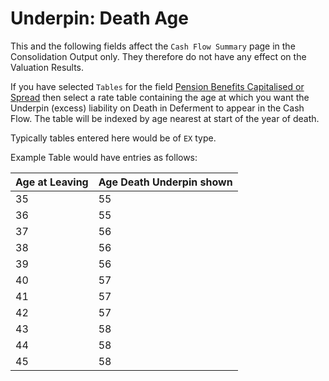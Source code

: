 # Underpin: Death Age

This and the following fields affect the `Cash Flow Summary` page in the
Consolidation Output only. They therefore do not have any effect on the
Valuation Results.

If you have selected `Tables` for the field [Pension Benefits
Capitalised or Spread](bases+capind.md) then select a rate table
containing the age at which you want the Underpin (excess) liability on
Death in Deferment to appear in the Cash Flow. The table will be indexed
by age nearest at start of the year of death.

Typically tables entered here would be of `EX` type.

Example Table would have entries as follows:

Age at Leaving | Age Death Underpin shown
---------------|-------------------------
35 | 55
36 | 55
37 | 56
38 | 56
39 | 56
40 | 57
41 | 57
42 | 57
43 | 58
44 | 58
45 | 58
